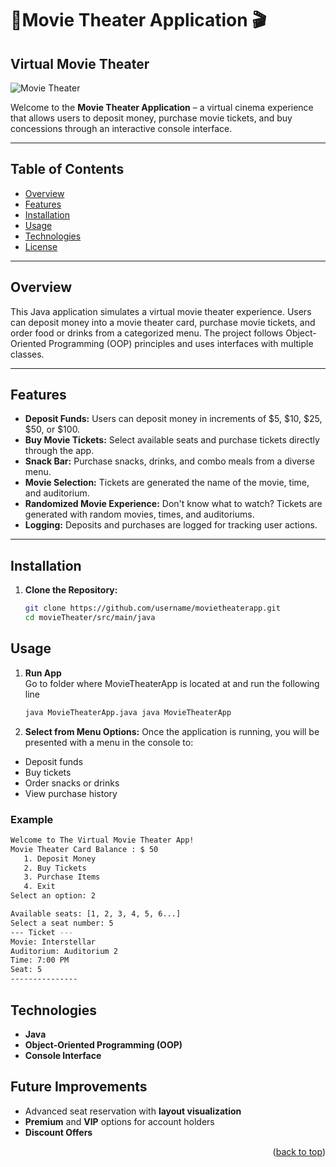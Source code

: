 
# 🍿Movie Theater Application 🎬  <a id="Movie Theater Application-top"></a>

## Virtual Movie Theater

![Movie Theater](https://images.unsplash.com/photo-1517604931442-7e0c8ed2963c?q=80&w=2940&auto=format&fit=crop&ixlib=rb-4.0.3&ixid=M3wxMjA3fDB8MHxwaG90by1wYWdlfHx8fGVufDB8fHx8fA%3D%3D)

Welcome to the **Movie Theater Application** – a virtual cinema experience that allows users to deposit money, purchase movie tickets, and buy concessions through an interactive console interface.

---

## Table of Contents
- [Overview](#overview)
- [Features](#features)
- [Installation](#installation)
- [Usage](#usage)
- [Technologies](#technologies)
- [License](#license)

---

## Overview
This Java application simulates a virtual movie theater experience.  Users can deposit money into a movie theater card, purchase movie tickets, and order food or drinks from a categorized menu.  The project follows Object-Oriented Programming (OOP) principles and uses interfaces with multiple classes.

---

## Features
- **Deposit Funds:** Users can deposit money in increments of $5, $10, $25, $50, or $100.
- **Buy Movie Tickets:** Select available seats and purchase tickets directly through the app.
- **Snack Bar:** Purchase snacks, drinks, and combo meals from a diverse menu.
- **Movie Selection:** Tickets are generated the name of the movie, time, and auditorium.
- **Randomized Movie Experience:** Don't know what to watch? Tickets are generated with random movies, times, and auditoriums.
- **Logging:** Deposits and purchases are logged for tracking user actions.

---

## Installation
1. **Clone the Repository:**
   ```bash
   git clone https://github.com/username/movietheaterapp.git
   cd movieTheater/src/main/java

## Usage
1. **Run App**  
   Go to folder where MovieTheaterApp is located at and run the following line
   ```bash
   java MovieTheaterApp.java java MovieTheaterApp
3. **Select from Menu Options:**
   Once the application is running, you will be presented with a menu in the console to:

-   Deposit funds
-   Buy tickets
-   Order snacks or drinks
-   View purchase history

### Example
 ```bash
 Welcome to The Virtual Movie Theater App!  
Movie Theater Card Balance : $ 50
	1. Deposit Money  
	2. Buy Tickets  
	3. Purchase Items  
	4. Exit  
Select an option: 2  

Available seats: [1, 2, 3, 4, 5, 6...]  
Select a seat number: 5  
--- Ticket ---  
Movie: Interstellar  
Auditorium: Auditorium 2  
Time: 7:00 PM  
Seat: 5  
---------------  


```

## Technologies
- **Java**
-  **Object-Oriented Programming (OOP)**
-  **Console Interface**

## Future Improvements
-   Advanced seat reservation with **layout visualization**
-   **Premium** and **VIP** options for account holders
-   **Discount Offers**

<p align="right">(<a href="#Movie Theater Application-top">back to top</a>)</p>